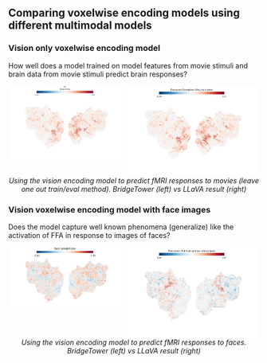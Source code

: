 ## Comparing voxelwise encoding models using different multimodal models

### Vision only voxelwise encoding model
How well does a model trained on model features from movie stimuli and brain data from movie stimuli predict brain responses?

<div align="center">
  <img src="/bridgetower_comparisons/layer8_visual.png" alt="BridgeTower" style="width:45%; float: left; margin-right: 2%;" />
  <img src="/results/multi_modal_projector.linear_2/evalcorr_vision.png" alt="LLaVA" style="width:52%; float: left;" />
  <br>
  <i>Using the vision encoding model to predict fMRI responses to movies (leave one out train/eval method). BridgeTower (left) vs LLaVA result (right)</i>
</div>

### Vision voxelwise encoding model with face images
Does the model capture well known phenomena (generalize) like the activation of FFA in response to images of faces?

<div align="center">
  <img src="/bridgetower_comparisons/layer8_face.png" alt="BridgeTower" style="width:45%; float: left; margin-right: 2%;" />
  <img src="/results/multi_modal_projector.linear_2/pred_face.png" alt="LLaVA" style="width:52%; float: left;" />
  <br>
  <i>Using the vision encoding model to predict fMRI responses to faces. BridgeTower (left) vs LLaVA result (right)</i>
</div>